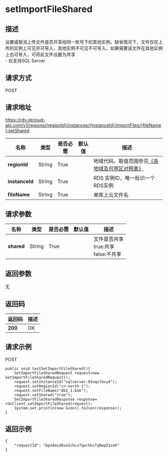 # setImportFileShared


## 描述
设置或取消上传文件是否共享给同一账号下的其他实例。缺省情况下，文件仅在上传的实例上可见并可导入，其他实例不可见不可导入。如果需要该文件在其他实例上也可导入，可将此文件设置为共享<br>- 仅支持SQL Server

## 请求方式
POST

## 请求地址
https://rds.jdcloud-api.com/v1/regions/{regionId}/instances/{instanceId}/importFiles/{fileName}:setShared

|名称|类型|是否必需|默认值|描述|
|---|---|---|---|---|
|**regionId**|String|True| |地域代码，取值范围参见[《各地域及可用区对照表》](../Enum-Definitions/Regions-AZ.md)|
|**instanceId**|String|True| |RDS 实例ID，唯一标识一个RDS实例|
|**fileName**|String|True| |单库上云文件名|

## 请求参数
|名称|类型|是否必需|默认值|描述|
|---|---|---|---|---|
|**shared**|String|True| |文件是否共享<br>true:共享<br>false:不共享|


## 返回参数
无


## 返回码
|返回码|描述|
|---|---|
|**200**|OK|

## 请求示例
POST
```
public void testSetImportFileShared(){
    SetImportFileSharedRequest request=new SetImportFileSharedRequest();
    request.setInstanceId("sqlserver-83uqv7avy4");
    request.setRegionId("cn-north-1");
    request.setFileName("db1_1.bak");
    request.setShared("true");
    SetImportFileSharedResponse response= rdsClient.setImportFileShared(request);
    System.out.println(new Gson().toJson(response));
}

```

## 返回示例
```
{
    "requestId": "bpa4mid6vo1chcv7qarhhifq0wp51ceh"
}
```

